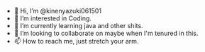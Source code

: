 - 👋 Hi, I’m @kinenyazuki061501
- 👀 I’m interested in Coding.
- 🌱 I’m currently learning java and other shits.
- 💞️ I’m looking to collaborate on maybe when I'm tenured in this.
- 📫 How to reach me, just stretch your arm.

<!---
kinenyazuki061501/kinenyazuki061501 is a ✨ special ✨ repository because its `README.md` (this file) appears on your GitHub profile.
You can click the Preview link to take a look at your changes.
--->
